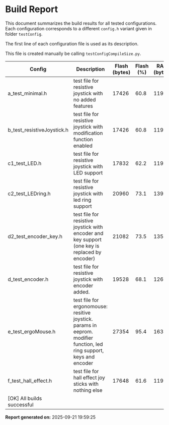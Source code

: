 # Build Report

This document summarizes the build results for all tested configurations.  
Each configuration corresponds to a different `config.h` variant given in folder `testConfig`.

The first line of each configuration file is used as its description.

This file is created manually be calling `testConfigCompileSize.py`.

| Config | Description | Flash (bytes) | Flash (%) | RAM (bytes) | RAM (%) | Build Success |
|--------|-------------|---------------|-----------|-------------|---------|---------------|
| a_test_minimal.h | test file for resistive joystick with no added features | 17426 | 60.8 | 1191 | 46.5 | Yes |
| b_test_resistiveJoystick.h | test file for resistive joystick with modification function enabled | 17426 | 60.8 | 1191 | 46.5 | Yes |
| c1_test_LED.h | test file for resistive joystick with LED support | 17832 | 62.2 | 1191 | 46.5 | Yes |
| c2_test_LEDring.h | test file for resistive joystick with led ring support | 20960 | 73.1 | 1399 | 54.6 | Yes |
| d2_test_encoder_key.h | test file for resistive joystick with encoder and key support (one key is replaced by encoder) | 21082 | 73.5 | 1354 | 52.9 | Yes |
| d_test_encoder.h | test file for resistive joystick with encoder added. | 19528 | 68.1 | 1265 | 49.4 | Yes |
| e_test_ergoMouse.h | test file for ergonomouse: resitive joystick. params in eeprom. modifier function, led ring support, keys and encoder | 27354 | 95.4 | 1633 | 63.8 | Yes |
| f_test_hall_effect.h | test file for hall effect joy sticks with nothing else | 17648 | 61.6 | 1193 | 46.6 | Yes |
| [OK] All builds successful |  |  |  |  |  |  |

**Report generated on:** 2025-09-21 19:59:25
